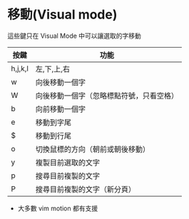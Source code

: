 # 移動(Visual mode)

這些鍵只在 Visual Mode 中可以讓選取的字移動

| 按鍵 | 功能 |
| --- | ---- |
| h,j,k,l   | 左,下,上,右   |
| w   | 向後移動一個字   |
| W   | 向後移動一個字（忽略標點符號，只看空格）   |
| b   | 向前移動一個字   |
| e   | 移動到字尾   |
| $   | 移動到行尾   |
| o   | 切換鼠標的方向（朝前或朝後移動）   |
| y   | 複製目前選取的文字   |
| p   | 搜尋目前複製的文字   |
| P   | 搜尋目前複製的文字（新分頁）   |

- 大多數 vim motion 都有支援
